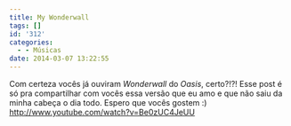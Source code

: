 ```yaml
---
title: My Wonderwall
tags: []
id: '312'
categories:
  - - Músicas
date: 2014-03-07 13:22:55
---
```


Com certeza vocês já ouviram _Wonderwall_ do _Oasis_, certo?!?! Esse post é só pra compartilhar com vocês essa versão que eu amo e que não saiu da minha cabeça o dia todo. Espero que vocês gostem :) http://www.youtube.com/watch?v=Be0zUC4JeUU